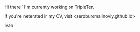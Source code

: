 Hi there
`
I'm currently working on TripleTen.

If you're inetersted in my CV, visit <seroburomalinoviy.github.io>

Ivan
`
<!--
**seroburomalinoviy/seroburomalinoviy** is a ✨ _special_ ✨ repository because its `README.md` (this file) appears on your GitHub profile.

Here are some ideas to get you started:

- 🔭 I’m currently working on ...
- 🌱 I’m currently learning ...
- 👯 I’m looking to collaborate on ...
- 🤔 I’m looking for help with ...
- 💬 Ask me about ...
- 📫 How to reach me: ...
- 😄 Pronouns: ...
- ⚡ Fun fact: ...
-->
